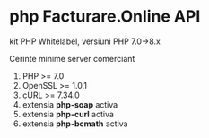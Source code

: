# php Facturare.Online API
kit PHP Whitelabel, versiuni PHP 7.0->8.x

Cerinte minime server comerciant
1. PHP >= 7.0
2. OpenSSL >= 1.0.1
3. cURL >= 7.34.0
4. extensia **php-soap** activa
5. extensia **php-curl** activa
6. extensia **php-bcmath** activa
